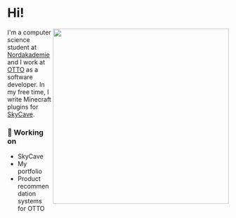 # Hi!
<img align="right" width="400px" src="https://github-readme-stats.vercel.app/api/top-langs/?username=heuerleon&layout=compact&theme=dark"/>

I'm a computer science student at [Nordakademie](https://nordakademie.de) and I work at [OTTO](https://www.otto.de) as a software developer.
In my free time, I write Minecraft plugins for [SkyCave](https://github.com/skycavemc).

### 🔨 Working on
- SkyCave
- My portfolio
- Product recommendation systems for OTTO
